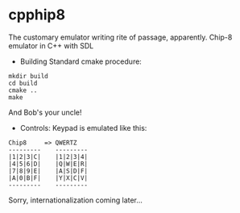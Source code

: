 cpphip8
=======

The customary emulator writing rite of passage, apparently. Chip-8 emulator in C++ with SDL

* Building
Standard cmake procedure:
```
mkdir build
cd build
cmake ..
make
```

And Bob's your uncle!

* Controls:
Keypad is emulated like this:
```
Chip8     => QWERTZ
---------    ---------
|1|2|3|C|    |1|2|3|4|
|4|5|6|D|    |Q|W|E|R|
|7|8|9|E|    |A|S|D|F|
|A|0|B|F|    |Y|X|C|V|
---------    ---------
```
Sorry, internationalization coming later...
